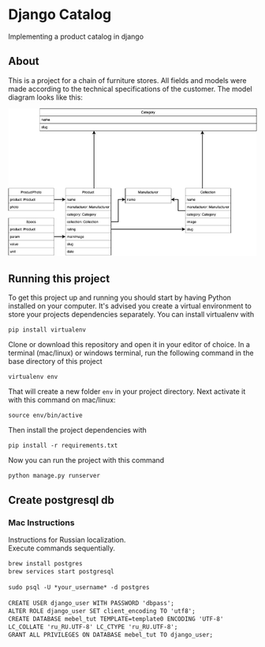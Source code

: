 # Django Catalog 

Implementing a product catalog in django

## About

This is a project for a chain of furniture stores. All fields and models were made according to the technical specifications of the customer. The model diagram looks like this:

![structure image](./main/static/img/model_structure.jpg)


## Running this project

To get this project up and running you should start by having Python installed on your computer. It's advised you create a virtual environment to store your projects dependencies separately. You can install virtualenv with

```
pip install virtualenv
```

Clone or download this repository and open it in your editor of choice. In a terminal (mac/linux) or windows terminal, run the following command in the base directory of this project

```
virtualenv env
```

That will create a new folder `env` in your project directory. Next activate it with this command on mac/linux:

```
source env/bin/active
```

Then install the project dependencies with

```
pip install -r requirements.txt
```

Now you can run the project with this command

```
python manage.py runserver
```

## Create postgresql db

### Mac Instructions

Instructions for Russian localization.\
Execute commands sequentially.

```
brew install postgres
brew services start postgresql

sudo psql -U *your_username* -d postgres

CREATE USER django_user WITH PASSWORD 'dbpass';
ALTER ROLE django_user SET client_encoding TO 'utf8';
CREATE DATABASE mebel_tut TEMPLATE=template0 ENCODING 'UTF-8' LC_COLLATE 'ru_RU.UTF-8' LC_CTYPE 'ru_RU.UTF-8';
GRANT ALL PRIVILEGES ON DATABASE mebel_tut TO django_user;
```